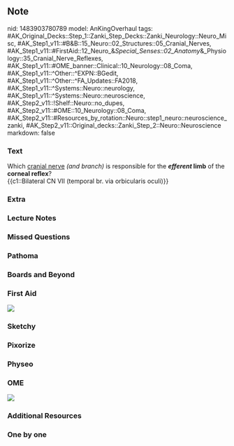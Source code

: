 ## Note
nid: 1483903780789
model: AnKingOverhaul
tags: #AK_Original_Decks::Step_1::Zanki_Step_Decks::Zanki_Neurology::Neuro_Misc, #AK_Step1_v11::#B&B::15_Neuro::02_Structures::05_Cranial_Nerves, #AK_Step1_v11::#FirstAid::12_Neuro_&_Special_Senses::02_Anatomy_&_Physiology::35_Cranial_Nerve_Reflexes, #AK_Step1_v11::#OME_banner::Clinical::10_Neurology::08_Coma, #AK_Step1_v11::^Other::^EXPN::BGedit, #AK_Step1_v11::^Other::^FA_Updates::FA2018, #AK_Step1_v11::^Systems::Neuro::neurology, #AK_Step1_v11::^Systems::Neuro::neuroscience, #AK_Step2_v11::!Shelf::Neuro::no_dupes, #AK_Step2_v11::#OME::10_Neurology::08_Coma, #AK_Step2_v11::#Resources_by_rotation::Neuro::step1_neuro::neuroscience_zanki, #AK_Step2_v11::Original_decks::Zanki_Step_2::Neuro::Neuroscience
markdown: false

### Text
<div>
  <div>
    Which <u>cranial nerve</u> <i>(and branch)</i> is responsible
    for the <b><i>efferent</i> limb</b> of the <b>corneal
    reflex</b>?
  </div>
  <div>
    {{c1::Bilateral CN VII (temporal br. via orbicularis oculi)}}
  </div>
</div>

### Extra


### Lecture Notes


### Missed Questions


### Pathoma


### Boards and Beyond


### First Aid
<img src="tmpclGR3U.png">

### Sketchy


### Pixorize


### Physeo


### OME
<div class="ome-widget">
  <a href=
  "https://onlinemeded.org/spa/neurology/coma/acquire?ref=anki"><img src="_OME_AnkiFlashcards_Lesson_3.png"></a>
</div>

### Additional Resources


### One by one

